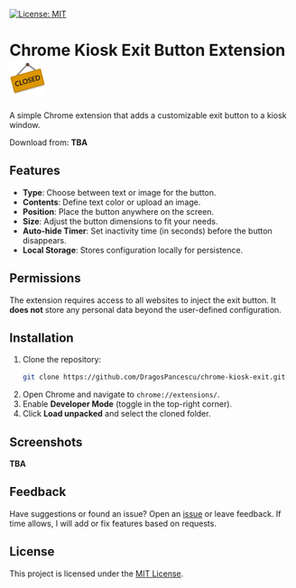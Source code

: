 [![License: MIT](https://img.shields.io/badge/License-MIT-yellow.svg)](https://opensource.org/licenses/MIT)

# Chrome Kiosk Exit Button Extension <img src="images/icon128.png" alt="Icon" width="64"> 

A simple Chrome extension that adds a customizable exit button to a kiosk window.

Download from: **TBA**

## Features

- **Type**: Choose between text or image for the button.
- **Contents**: Define text color or upload an image.
- **Position**: Place the button anywhere on the screen.
- **Size**: Adjust the button dimensions to fit your needs.
- **Auto-hide Timer**: Set inactivity time (in seconds) before the button disappears.
- **Local Storage**: Stores configuration locally for persistence.

## Permissions

The extension requires access to all websites to inject the exit button. It **does not** store any personal data beyond the user-defined configuration.

## Installation

1. Clone the repository:
   ```sh
   git clone https://github.com/DragosPancescu/chrome-kiosk-exit.git
   ```
2. Open Chrome and navigate to `chrome://extensions/`.
3. Enable **Developer Mode** (toggle in the top-right corner).
4. Click **Load unpacked** and select the cloned folder.

## Screenshots

**TBA**

## Feedback

Have suggestions or found an issue? Open an [issue](https://github.com/DragosPancescu/chrome-kiosk-exit/issues) or leave feedback. If time allows, I will add or fix features based on requests.

## License

This project is licensed under the [MIT License](LICENSE).
